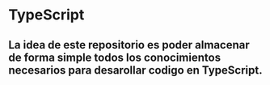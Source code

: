 # TypeScript

## La idea de este repositorio es poder almacenar de forma simple todos los conocimientos necesarios para desarollar codigo en TypeScript.

